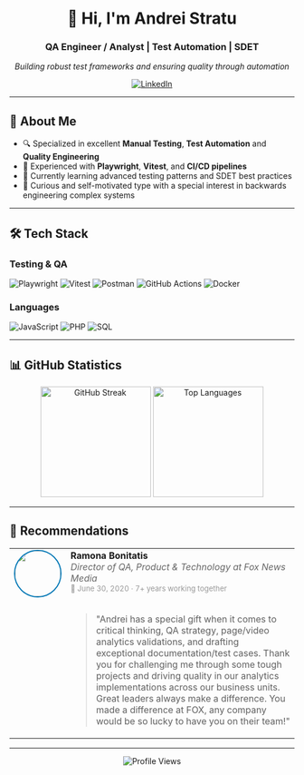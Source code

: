 <div align="center">

# 👋 Hi, I'm Andrei Stratu

### QA Engineer / Analyst | Test Automation | SDET

*Building robust test frameworks and ensuring quality through automation*

[![LinkedIn](https://img.shields.io/badge/LinkedIn-0077B5?style=for-the-badge&logo=linkedin&logoColor=white)](https://www.linkedin.com/in/andrei-stratu/)

</div>

---

## 🎯 About Me

- 🔍 Specialized in excellent **Manual Testing**, **Test Automation** and **Quality Engineering**
- 🧪 Experienced with **Playwright**, **Vitest**, and **CI/CD pipelines**
- 🌱 Currently learning advanced testing patterns and SDET best practices
- 💼 Curious and self-motivated type with a special interest in backwards engineering complex systems

---

## 🛠️ Tech Stack

### Testing & QA
![Playwright](https://img.shields.io/badge/Playwright-2EAD33?style=for-the-badge&logo=playwright&logoColor=white)
![Vitest](https://img.shields.io/badge/Vitest-6E9F18?style=for-the-badge&logo=vitest&logoColor=white)
![Postman](https://img.shields.io/badge/Postman-FF6C37?style=for-the-badge&logo=postman&logoColor=white)
![GitHub Actions](https://img.shields.io/badge/GitHub_Actions-2088FF?style=for-the-badge&logo=github-actions&logoColor=white)
![Docker](https://img.shields.io/badge/Docker-2496ED?style=for-the-badge&logo=docker&logoColor=white)

### Languages
![JavaScript](https://img.shields.io/badge/JavaScript-F7DF1E?style=for-the-badge&logo=javascript&logoColor=black)
![PHP](https://img.shields.io/badge/PHP-777BB4?style=for-the-badge&logo=php&logoColor=white)
![SQL](https://img.shields.io/badge/SQL-4479A1?style=for-the-badge&logo=postgresql&logoColor=white)

---

## 📊 GitHub Statistics

<div align="center">
  <img src="https://github-readme-streak-stats.herokuapp.com/?user=avantgardian&theme=tokyonight&hide_border=true" alt="GitHub Streak" height="195"/>
  <img src="https://github-readme-stats.vercel.app/api/top-langs/?username=avantgardian&theme=tokyonight&hide_border=true&langs_count=4" alt="Top Languages" height="195"/>
</div>

---

## 💬 Recommendations

<table>
<tr>
<td width="80px" align="center" valign="top">
  <img src="https://media.licdn.com/dms/image/v2/D5603AQHHDCxN-SlLPg/profile-displayphoto-shrink_400_400/profile-displayphoto-shrink_400_400/0/1705016964586?e=1762992000&v=beta&t=2GeFHcJT6UQBq-V3haaXFAyoiml2tR8W51g1YhKGJJc" width="80" style="border-radius: 50%; border: 2px solid #0077B5;"/>
</td>
<td valign="top">
  <div>
    <strong style="font-size: 16px;">Ramona Bonitatis</strong><br/>
    <em style="color: #666;">Director of QA, Product & Technology at Fox News Media</em><br/>
    <span style="color: #999; font-size: 13px;">📅 June 30, 2020 · 7+ years working together</span>
  </div>
  <br/>
  <blockquote>
    "Andrei has a special gift when it comes to critical thinking, QA strategy, page/video analytics validations, and drafting exceptional documentation/test cases. Thank you for challenging me through some tough projects and driving quality in our analytics implementations across our business units. Great leaders always make a difference. You made a difference at FOX, any company would be so lucky to have you on their team!"
  </blockquote>
</td>
</tr>
</table>

---

<div align="center">

![Profile Views](https://komarev.com/ghpvc/?username=avantgardian&color=blueviolet&style=for-the-badge)

</div>
